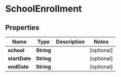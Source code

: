# SchoolEnrollment

## Properties
Name | Type | Description | Notes
------------ | ------------- | ------------- | -------------
**school** | **String** |  |  [optional]
**startDate** | **String** |  |  [optional]
**endDate** | **String** |  |  [optional]
